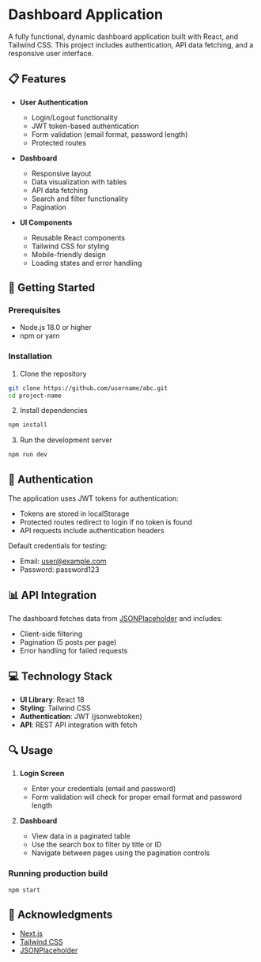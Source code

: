 # Dashboard Application

A fully functional, dynamic dashboard application built with  React, and Tailwind CSS. This project includes authentication, API data fetching, and a responsive user interface.

## 📋 Features

- **User Authentication**
  - Login/Logout functionality
  - JWT token-based authentication
  - Form validation (email format, password length)
  - Protected routes

- **Dashboard**
  - Responsive layout
  - Data visualization with tables
  - API data fetching
  - Search and filter functionality
  - Pagination

- **UI Components**
  - Reusable React components
  - Tailwind CSS for styling
  - Mobile-friendly design
  - Loading states and error handling

## 🚀 Getting Started

### Prerequisites

- Node.js 18.0 or higher
- npm or yarn

### Installation

1. Clone the repository
```bash
git clone https://github.com/username/abc.git
cd project-name
```

2. Install dependencies
```bash
npm install

```

3. Run the development server
```bash
npm run dev

```

## 🔑 Authentication

The application uses JWT tokens for authentication:
- Tokens are stored in localStorage
- Protected routes redirect to login if no token is found
- API requests include authentication headers

Default credentials for testing:
- Email: user@example.com
- Password: password123

## 📊 API Integration

The dashboard fetches data from [JSONPlaceholder](https://jsonplaceholder.typicode.com/posts) and includes:
- Client-side filtering
- Pagination (5 posts per page)
- Error handling for failed requests



## 💻 Technology Stack

- **UI Library**: React 18
- **Styling**: Tailwind CSS
- **Authentication**: JWT (jsonwebtoken)
- **API**: REST API integration with fetch

## 🔍 Usage

1. **Login Screen**
   - Enter your credentials (email and password)
   - Form validation will check for proper email format and password length

2. **Dashboard**
   - View data in a paginated table
   - Use the search box to filter by title or ID
   - Navigate between pages using the pagination controls


### Running production build

```bash
npm start

```


## 🙏 Acknowledgments

- [Next.js](https://nextjs.org/)
- [Tailwind CSS](https://tailwindcss.com/)
- [JSONPlaceholder](https://jsonplaceholder.typicode.com/)
